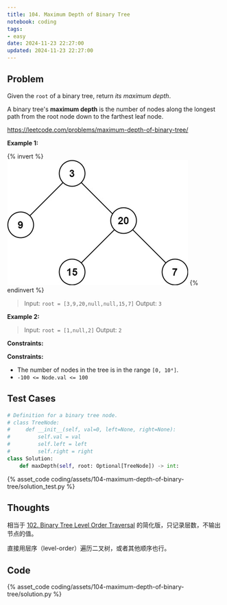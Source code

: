 ```yaml
---
title: 104. Maximum Depth of Binary Tree
notebook: coding
tags:
- easy
date: 2024-11-23 22:27:00
updated: 2024-11-23 22:27:00
---
```

## Problem

Given the `root` of a binary tree, return _its maximum depth_.

A binary tree's **maximum depth** is the number of nodes along the longest path from the root node down to the farthest leaf node.

<https://leetcode.com/problems/maximum-depth-of-binary-tree/>

**Example 1:**

{% invert %}
![case1](assets/104-maximum-depth-of-binary-tree/case1.png)
{% endinvert %}

> Input: `root = [3,9,20,null,null,15,7]`
> Output: `3`

**Example 2:**

> Input: `root = [1,null,2]`
> Output: `2`

**Constraints:**

**Constraints:**

- The number of nodes in the tree is in the range `[0, 10⁴]`.
- `-100 <= Node.val <= 100`

## Test Cases

``` python
# Definition for a binary tree node.
# class TreeNode:
#     def __init__(self, val=0, left=None, right=None):
#         self.val = val
#         self.left = left
#         self.right = right
class Solution:
    def maxDepth(self, root: Optional[TreeNode]) -> int:
```

{% asset_code coding/assets/104-maximum-depth-of-binary-tree/solution_test.py %}

## Thoughts

相当于 [102. Binary Tree Level Order Traversal](102-binary-tree-level-order-traversal) 的简化版，只记录层数，不输出节点的值。

直接用层序（level-order）遍历二叉树，或者其他顺序也行。

## Code

{% asset_code coding/assets/104-maximum-depth-of-binary-tree/solution.py %}
